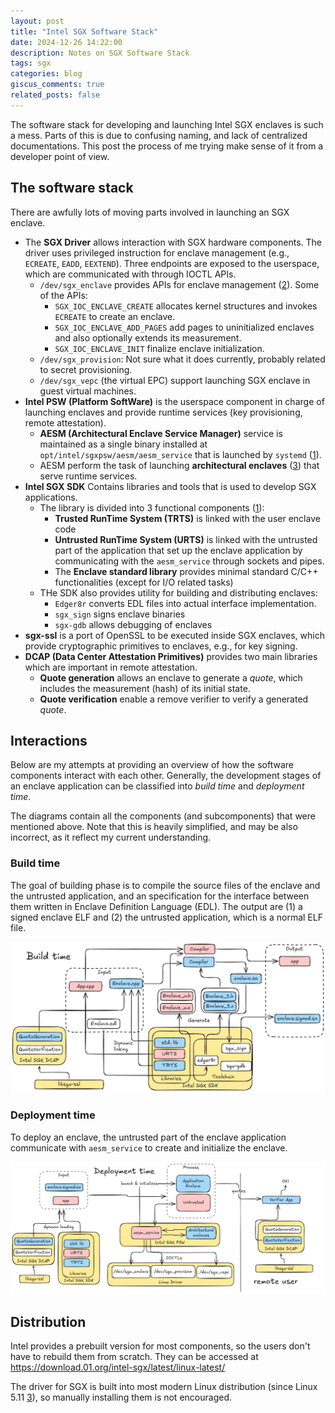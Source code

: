 ```yaml
---
layout: post
title: "Intel SGX Software Stack"
date: 2024-12-26 14:22:00
description: Notes on SGX Software Stack
tags: sgx
categories: blog
giscus_comments: true
related_posts: false
---
```


The software stack for developing and launching Intel SGX enclaves is such a mess.
Parts of this is due to confusing naming, and lack of centralized documentations.
This post the process of me trying make sense of it from a developer point of view.

## The software stack

There are awfully lots of moving parts involved in launching an SGX enclave.

- The **SGX Driver** allows interaction with SGX hardware components. The driver
  uses privileged instruction for enclave management (e.g., `ECREATE`, `EADD`,
  `EEXTEND`). Three endpoints are exposed to the userspace, which are
  communicated with through IOCTL APIs.
  - `/dev/sgx_enclave` provides APIs for enclave management ([2]). Some of the APIs:
    - `SGX_IOC_ENCLAVE_CREATE` allocates kernel structures and invokes `ECREATE`
      to create an enclave.
    - `SGX_IOC_ENCLAVE_ADD_PAGES` add pages to uninitialized enclaves and also
      optionally extends its measurement.
    - `SGX_IOC_ENCLAVE_INIT` finalize enclave initialization.
  - `/dev/sgx_provision`: Not sure what it does currently, probably related to secret provisioning.
  - `/dev/sgx_vepc` (the virtual EPC) support launching SGX enclave in guest
    virtual machines.
- **Intel PSW (Platform SoftWare)** is the userspace component in charge of
  launching enclaves and provide runtime services (key provisioning, remote
  attestation).
  - **AESM (Architectural Enclave Service Manager)** service is maintained as a
    single binary installed at `opt/intel/sgxpsw/aesm/aesm_service` that is
    launched by `systemd` ([1]).
  - AESM perform the task of launching **architectural enclaves** ([3]) that
    serve runtime services.
- **Intel SGX SDK** Contains libraries and tools that is used to develop SGX
  applications.
  - The library is divided into 3 functional components ([1]):
    - **Trusted RunTime System (TRTS)** is linked with the user enclave code
    - **Untrusted RunTime System (URTS)** is linked with the untrusted part of
      the application that set up the enclave application by communicating with
      the `aesm_service` through sockets and pipes.
    - The **Enclave standard library** provides minimal standard C/C++
      functionalities (except for I/O related tasks)
  - THe SDK also provides utility for building and distributing enclaves:
    - `Edger8r` converts EDL files into actual interface implementation.
    - `sgx_sign` signs enclave binaries
    - `sgx-gdb` allows debugging of enclaves
- **sgx-ssl** is a port of OpenSSL to be executed inside SGX enclaves,
  which provide cryptographic primitives to enclaves, e.g., for key signing.
- **DCAP (Data Center Attestation Primitives)** provides two main libraries
  which are important in remote attestation.
  - **Quote generation** allows an enclave to generate a _quote_, which includes
    the measurement (hash) of its initial state.
  - **Quote verification** enable a remove verifier to verify a generated
    _quote_.

## Interactions

Below are my attempts at providing an overview of how the software components
interact with each other. Generally, the development stages of an enclave
application can be classified into _build time_ and _deployment time_.

The diagrams contain all the components (and subcomponents) that were mentioned
above. Note that this is heavily simplified, and may be also incorrect, as
it reflect my current understanding.

### Build time

The goal of building phase is to compile the source files of the enclave and the
untrusted application, and an specification for the interface between them
written in Enclave Definition Language (EDL). The output are (1) a signed
enclave ELF and (2) the untrusted application, which is a normal ELF file.

<img src="/assets/img/sgx-build.png" alt="build" width="700"/>

### Deployment time

To deploy an enclave, the untrusted part of the enclave application communicate
with `aesm_service` to create and initialize the enclave.

<img src="/assets/img/sgx-deployment.png" alt="build" width="700"/>

## Distribution

Intel provides a prebuilt version for most components, so the users don't have
to rebuild them from scratch. They can be accessed at
<https://download.01.org/intel-sgx/latest/linux-latest/>

The driver for SGX is built into most modern Linux distribution (since Linux
5.11 [3]), so manually installing them is not encouraged.

[1]: https://community.intel.com/t5/Intel-Software-Guard-Extensions/what-difference-on-sgx-psw-and-sgx-sdk/m-p/1134047#M1997
[2]: https://www.kernel.org/doc/html/next/x86/sgx.html
[3]: https://gramine.readthedocs.io/en/stable/sgx-intro.html
